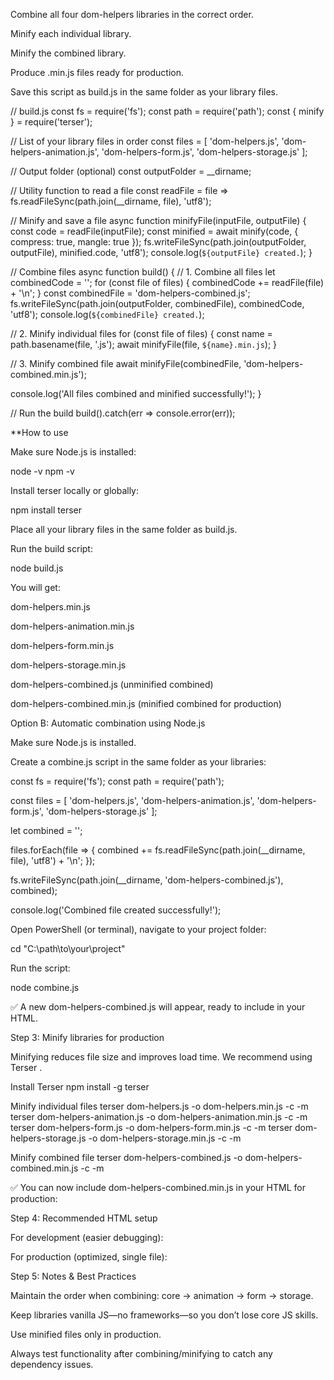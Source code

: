 Combine all four dom-helpers libraries in the correct order.

Minify each individual library.

Minify the combined library.

Produce .min.js files ready for production.

Save this script as build.js in the same folder as your library files.

// build.js
const fs = require('fs');
const path = require('path');
const { minify } = require('terser');

// List of your library files in order
const files = [
  'dom-helpers.js',
  'dom-helpers-animation.js',
  'dom-helpers-form.js',
  'dom-helpers-storage.js'
];

// Output folder (optional)
const outputFolder = __dirname;

// Utility function to read a file
const readFile = file => fs.readFileSync(path.join(__dirname, file), 'utf8');

// Minify and save a file
async function minifyFile(inputFile, outputFile) {
  const code = readFile(inputFile);
  const minified = await minify(code, {
    compress: true,
    mangle: true
  });
  fs.writeFileSync(path.join(outputFolder, outputFile), minified.code, 'utf8');
  console.log(`${outputFile} created.`);
}

// Combine files
async function build() {
  // 1. Combine all files
  let combinedCode = '';
  for (const file of files) {
    combinedCode += readFile(file) + '\n';
  }
  const combinedFile = 'dom-helpers-combined.js';
  fs.writeFileSync(path.join(outputFolder, combinedFile), combinedCode, 'utf8');
  console.log(`${combinedFile} created.`);

  // 2. Minify individual files
  for (const file of files) {
    const name = path.basename(file, '.js');
    await minifyFile(file, `${name}.min.js`);
  }

  // 3. Minify combined file
  await minifyFile(combinedFile, 'dom-helpers-combined.min.js');

  console.log('All files combined and minified successfully!');
}

// Run the build
build().catch(err => console.error(err));


**How to use

Make sure Node.js is installed:

node -v
npm -v


Install terser locally or globally:

npm install terser


Place all your library files in the same folder as build.js.

Run the build script:

node build.js


You will get:

dom-helpers.min.js

dom-helpers-animation.min.js

dom-helpers-form.min.js

dom-helpers-storage.min.js

dom-helpers-combined.js (unminified combined)

dom-helpers-combined.min.js (minified combined for production)


Option B: Automatic combination using Node.js

Make sure Node.js
 is installed.

Create a combine.js script in the same folder as your libraries:

const fs = require('fs');
const path = require('path');

const files = [
  'dom-helpers.js',
  'dom-helpers-animation.js',
  'dom-helpers-form.js',
  'dom-helpers-storage.js'
];

let combined = '';

files.forEach(file => {
  combined += fs.readFileSync(path.join(__dirname, file), 'utf8') + '\n';
});

fs.writeFileSync(path.join(__dirname, 'dom-helpers-combined.js'), combined);

console.log('Combined file created successfully!');


Open PowerShell (or terminal), navigate to your project folder:

cd "C:\path\to\your\project"


Run the script:

node combine.js


✅ A new dom-helpers-combined.js will appear, ready to include in your HTML.

Step 3: Minify libraries for production

Minifying reduces file size and improves load time. We recommend using Terser
.

Install Terser
npm install -g terser

Minify individual files
terser dom-helpers.js -o dom-helpers.min.js -c -m
terser dom-helpers-animation.js -o dom-helpers-animation.min.js -c -m
terser dom-helpers-form.js -o dom-helpers-form.min.js -c -m
terser dom-helpers-storage.js -o dom-helpers-storage.min.js -c -m

Minify combined file
terser dom-helpers-combined.js -o dom-helpers-combined.min.js -c -m


✅ You can now include dom-helpers-combined.min.js in your HTML for production:

<script src="dom-helpers-combined.min.js"></script>

Step 4: Recommended HTML setup

For development (easier debugging):

<script src="dom-helpers.js"></script>
<script src="dom-helpers-animation.js"></script>
<script src="dom-helpers-form.js"></script>
<script src="dom-helpers-storage.js"></script>


For production (optimized, single file):

<script src="dom-helpers-combined.min.js"></script>

Step 5: Notes & Best Practices

Maintain the order when combining: core → animation → form → storage.

Keep libraries vanilla JS—no frameworks—so you don’t lose core JS skills.

Use minified files only in production.

Always test functionality after combining/minifying to catch any dependency issues.
